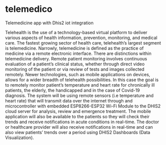 # telemedico
Telemedicine app with Dhis2 iot integration

Telehealth is the use of a technology-based virtual platform to deliver various aspects of health information, prevention, monitoring, and medical care. The fastest growing sector of health care, telehealth’s largest segment is telemedicine. Narrowly, telemedicine is defined as the practice of medicine via a remote electronic interface. There are distinctions within telemedicine delivery. Remote patient monitoring involves continuous evaluation of a patient’s clinical status, whether through direct video monitoring of the patient or via review of tests and images collected remotely. Newer technologies, such as mobile applications on devices, allows for a wider breadth of telehealth possibilities. In this case the goal is to remotely monitor patient’s temperature and heart rate for chronically ill patients, the elderly, the handicapped and in the case of Covid-19 diagnosis. The system will be using remote sensors (i.e temperature and heart rate) that will transmit data over the internet through and microcontroller with embedded ESP8266-ESP32 Wi-Fi Module to the DHIS2 cloud server for analysis, review and emergence treatment. The mobile application will also be available to the patients so they will check their trends and receive notifications in acute conditions in real-time. The doctor or healthcare provider will also receive notifications in real-time and can also view patients’ trends over a period using DHIS2 Dashboards (Data Visualization). 
